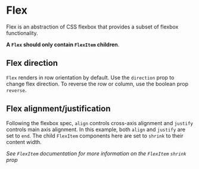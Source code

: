 # Flex

Flex is an abstraction of CSS flexbox that provides a subset of flexbox functionality.

**A `Flex` should only contain `FlexItem` children**.

## Flex direction
`Flex` renders in row orientation by default. Use the `direction` prop to change flex direction. To reverse the row or column, use the boolean prop `reverse`.

## Flex alignment/justification
Following the flexbox spec, `align` controls cross-axis alignment and `justify` controls main axis alignment. In this example, both `align` and `justify` are set to `end`. The child
`FlexItem` components here are set to `shrink` to their content width.

_See `FlexItem` documentation for more information on the `FlexItem` `shrink` prop_

